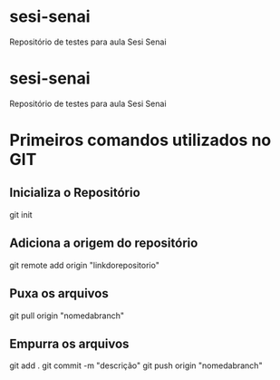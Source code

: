 # sesi-senai
Repositório de testes para aula Sesi Senai 
# sesi-senai
Repositório de testes para aula Sesi Senai 

# Primeiros comandos utilizados no GIT
## Inicializa o Repositório 
git init

## Adiciona a origem do repositório
git remote add origin "linkdorepositorio"

## Puxa os arquivos
git pull origin "nomedabranch"

## Empurra os arquivos
git add .
git commit -m "descrição"
git push origin "nomedabranch"

